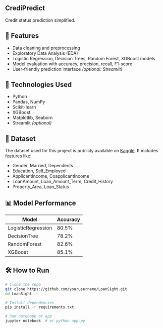 ## CrediPredict
Credit status prediction simplified.

## 🚀 Features

- Data cleaning and preprocessing
- Exploratory Data Analysis (EDA)
- Logistic Regression, Decision Trees, Random Forest, XGBoost models
- Model evaluation with accuracy, precision, recall, F1-score
- User-friendly prediction interface *(optional: Streamlit)*

## 🧠 Technologies Used

- Python
- Pandas, NumPy
- Scikit-learn
- XGBoost
- Matplotlib, Seaborn
- Streamlit *(optional)*

## 📝 Dataset

The dataset used for this project is publicly available on [Kaggle](https://www.kaggle.com/datasets/itsmesunil/bank-loan-modelling). It includes features like:

- Gender, Married, Dependents
- Education, Self_Employed
- ApplicantIncome, CoapplicantIncome
- LoanAmount, Loan_Amount_Term, Credit_History
- Property_Area, Loan_Status

## 📊 Model Performance

| Model            | Accuracy |
|------------------|----------|
| LogisticRegression | 80.5%   |
| DecisionTree      | 78.2%   |
| RandomForest      | 82.6%   |
| XGBoost           | 85.1%   |

## 🛠️ How to Run

```bash
# Clone the repo
git clone https://github.com/yourusername/LoanSight.git
cd LoanSight

# Install dependencies
pip install -r requirements.txt

# Run notebook or app
jupyter notebook  # or python app.py

